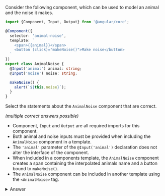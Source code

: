 Consider the following component, which can be used to model an animal and the noise it makes.

``` typescript
import {Component, Input, Output} from '@angular/core';

@Component({
  selector: 'animal-noise',
  template: `
    <span>{{animal}}</span>
    <button (click)="makeNoise()">Make noise</button>
  `
})
export class AnimalNoise {
  @Input('animal') animal: string;
  @Input('noise') noise: string;

  makeNoise() {
    alert(`${this.noise}`);
  }
}
```

Select the statements about the `AnimalNoise` component that are correct.

_(multiple correct answers possible)_

- Component, `Input` and `Output` are all required imports for this component.
- Both animal and noise inputs must be provided when including the `AnimalNoise` component in a template.
- The `'animal'` parameter of the `@Input('animal')` declaration does not alter the interface of the component.
- When included in a components template, the `AnimalNoise` component creates a span containing the interpolated animals name and a button bound to `makeNoise()`.
- The `AnimalNoise` component can be included in another template using the `<AnimalNoise>` tag.

<details><summary>Answer</summary>

> - The `'animal'` parameter of the `@Input('animal')` declaration does not alter the interface of the component.
> - When included in a components template, the `AnimalNoise` component creates a span containing the interpolated animals name and a button bound to `makeNoise()`.

</details>
